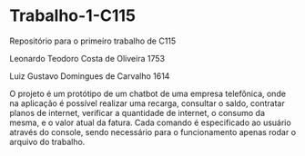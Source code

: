 # Trabalho-1-C115
Repositório para o primeiro trabalho de C115

Leonardo Teodoro Costa de Oliveira 1753

Luiz Gustavo Domingues de Carvalho 1614


O projeto é um protótipo de um chatbot de uma empresa telefônica, onde na aplicação é possível realizar uma recarga, consultar o saldo, contratar planos de internet, verificar a quantidade de internet, o consumo da mesma, e o valor atual da fatura.
Cada comando é especificado ao usuário através do console, sendo necessário para o funcionamento apenas rodar o arquivo do trabalho.
